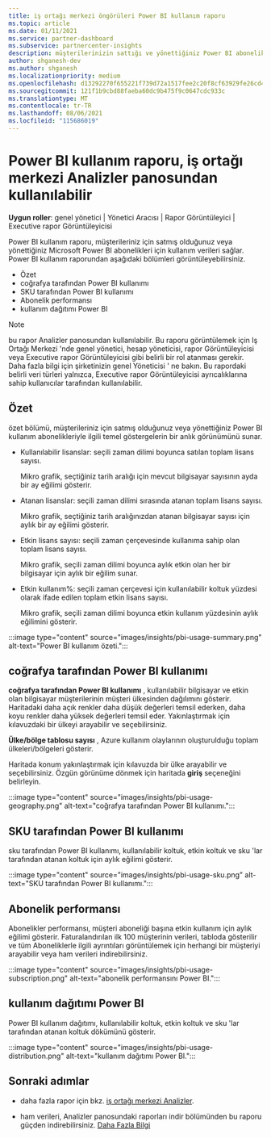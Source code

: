 ```yaml
---
title: iş ortağı merkezi öngörüleri Power BI kullanım raporu
ms.topic: article
ms.date: 01/11/2021
ms.service: partner-dashboard
ms.subservice: partnercenter-insights
description: müşterilerinizin sattığı ve yönettiğiniz Power BI aboneliklerin kullanımı ile ilgili olarak neler yapabileceğinizi görün.
author: shganesh-dev
ms.author: shganesh
ms.localizationpriority: medium
ms.openlocfilehash: d13292270f655221f739d72a1517fee2c20f8cf63929fe26cd423f5f284ab379
ms.sourcegitcommit: 121f1b9cbd88faeba60dc9b475f9c0647cdc933c
ms.translationtype: MT
ms.contentlocale: tr-TR
ms.lasthandoff: 08/06/2021
ms.locfileid: "115686019"
---
```

# <a name="power-bi-usage-report-available-from-the-partner-center-insights-dashboard"></a>Power BI kullanım raporu, iş ortağı merkezi Analizler panosundan kullanılabilir

**Uygun roller**: genel yönetici | Yönetici Aracısı | Rapor Görüntüleyici | Executive rapor Görüntüleyicisi

Power BI kullanım raporu, müşterileriniz için satmış olduğunuz veya yönettiğiniz Microsoft Power BI abonelikleri için kullanım verileri sağlar. Power BI kullanım raporundan aşağıdaki bölümleri görüntüleyebilirsiniz.

- Özet
- coğrafya tarafından Power BI kullanımı
- SKU tarafından Power BI kullanımı
- Abonelik performansı
- kullanım dağıtımı Power BI

 > [!NOTE]
 > bu rapor Analizler panosundan kullanılabilir. Bu raporu görüntülemek için Iş Ortağı Merkezi 'nde genel yönetici, hesap yöneticisi, rapor Görüntüleyicisi veya Executive rapor Görüntüleyicisi gibi belirli bir rol atanması gerekir. Daha fazla bilgi için şirketinizin genel Yöneticisi ' ne bakın. Bu rapordaki belirli veri türleri yalnızca, Executive rapor Görüntüleyicisi ayrıcalıklarına sahip kullanıcılar tarafından kullanılabilir.

## <a name="summary"></a>Özet

özet bölümü, müşterileriniz için satmış olduğunuz veya yönettiğiniz Power BI kullanım abonelikleriyle ilgili temel göstergelerin bir anlık görünümünü sunar. 

- Kullanılabilir lisanslar: seçili zaman dilimi boyunca satılan toplam lisans sayısı.

   Mikro grafik, seçtiğiniz tarih aralığı için mevcut bilgisayar sayısının ayda bir ay eğilimi gösterir.

- Atanan lisanslar: seçili zaman dilimi sırasında atanan toplam lisans sayısı.

   Mikro grafik, seçtiğiniz tarih aralığınızdan atanan bilgisayar sayısı için aylık bir ay eğilimi gösterir.

- Etkin lisans sayısı: seçili zaman çerçevesinde kullanıma sahip olan toplam lisans sayısı. 

   Mikro grafik, seçili zaman dilimi boyunca aylık etkin olan her bir bilgisayar için aylık bir eğilim sunar.

- Etkin kullanım%: seçili zaman çerçevesi için kullanılabilir koltuk yüzdesi olarak ifade edilen toplam etkin lisans sayısı. 

   Mikro grafik, seçili zaman dilimi boyunca etkin kullanım yüzdesinin aylık eğilimini gösterir.

:::image type="content" source="images/insights/pbi-usage-summary.png" alt-text="Power BI kullanım özeti.":::

## <a name="power-bi-usage-by-geography"></a>coğrafya tarafından Power BI kullanımı

**coğrafya tarafından Power BI kullanımı** , kullanılabilir bilgisayar ve etkin olan bilgisayar müşterilerinin müşteri ülkesinden dağılımını gösterir. Haritadaki daha açık renkler daha düşük değerleri temsil ederken, daha koyu renkler daha yüksek değerleri temsil eder. Yakınlaştırmak için kılavuzdaki bir ülkeyi arayabilir ve seçebilirsiniz.

**Ülke/bölge tablosu sayısı** , Azure kullanım olaylarının oluşturulduğu toplam ülkeleri/bölgeleri gösterir.

Haritada konum yakınlaştırmak için kılavuzda bir ülke arayabilir ve seçebilirsiniz. Özgün görünüme dönmek için haritada **giriş** seçeneğini belirleyin.

:::image type="content" source="images/insights/pbi-usage-geography.png" alt-text="coğrafya tarafından Power BI kullanımı.":::

## <a name="power-bi-usage-by-sku"></a>SKU tarafından Power BI kullanımı

sku tarafından Power BI kullanımı, kullanılabilir koltuk, etkin koltuk ve sku 'lar tarafından atanan koltuk için aylık eğilimi gösterir.

:::image type="content" source="images/insights/pbi-usage-sku.png" alt-text="SKU tarafından Power BI kullanımı.":::

## <a name="subscriptions-performance"></a>Abonelik performansı

Abonelikler performansı, müşteri aboneliği başına etkin kullanım için aylık eğilimi gösterir. Faturalandırılan ilk 100 müşterinin verileri, tabloda gösterilir ve tüm Aboneliklerle ilgili ayrıntıları görüntülemek için herhangi bir müşteriyi arayabilir veya ham verileri indirebilirsiniz.

:::image type="content" source="images/insights/pbi-usage-subscription.png" alt-text="abonelik performansını Power BI.":::

## <a name="power-bi-usage-distribution"></a>kullanım dağıtımı Power BI

Power BI kullanım dağıtımı, kullanılabilir koltuk, etkin koltuk ve sku 'lar tarafından atanan koltuk dökümünü gösterir.

:::image type="content" source="images/insights/pbi-usage-distribution.png" alt-text="kullanım dağıtımı Power BI.":::

## <a name="next-steps"></a>Sonraki adımlar

- daha fazla rapor için bkz. [iş ortağı merkezi Analizler](partner-center-insights.md).

- ham verileri, Analizler panosundaki raporları indir bölümünden bu raporu güçden indirebilirsiniz. [Daha Fazla Bilgi](insights-download-reports.md) 
